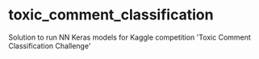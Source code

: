 # toxic_comment_classification
Solution to run NN Keras models for Kaggle competition 'Toxic Comment Classification Challenge'
